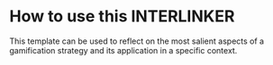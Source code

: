 # How to use this INTERLINKER
This template can be used to reflect on the most salient aspects of a gamification strategy and its application in a specific context.
